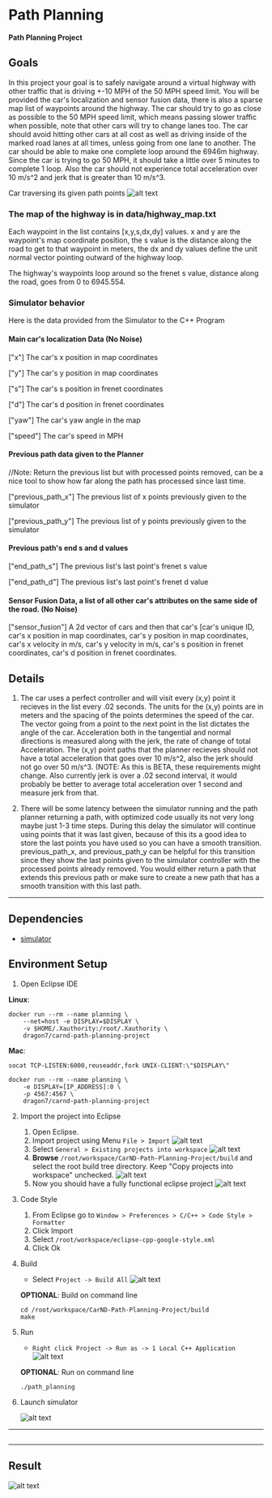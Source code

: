 # **Path Planning**

[//]: # (Image References)

[image1]: ./images/demo.gif "demo"
[image2]: ./images/import.jpg "import"
[image3]: ./images/existing_project.jpg "existing project"
[image4]: ./images/select_project.png "select project"
[image5]: ./images/final.png "final"
[image6]: ./images/build_all.png "build all"
[image7]: ./images/run_as.png "run as"
[image8]: ./images/simulator.png "simulator"

[image17]: ./images/result.png "result"

**Path Planning Project**

## Goals
In this project your goal is to safely navigate around a virtual highway with other traffic that is driving +-10 MPH of the 50 MPH speed limit. You will be provided the car's localization and sensor fusion data, there is also a sparse map list of waypoints around the highway. The car should try to go as close as possible to the 50 MPH speed limit, which means passing slower traffic when possible, note that other cars will try to change lanes too. The car should avoid hitting other cars at all cost as well as driving inside of the marked road lanes at all times, unless going from one lane to another. The car should be able to make one complete loop around the 6946m highway. Since the car is trying to go 50 MPH, it should take a little over 5 minutes to complete 1 loop. Also the car should not experience total acceleration over 10 m/s^2 and jerk that is greater than 10 m/s^3.

Car traversing its given path points
![alt text][image1]

### The map of the highway is in data/highway_map.txt
Each waypoint in the list contains  [x,y,s,dx,dy] values. x and y are the waypoint's map coordinate position, the s value is the distance along the road to get to that waypoint in meters, the dx and dy values define the unit normal vector pointing outward of the highway loop.

The highway's waypoints loop around so the frenet s value, distance along the road, goes from 0 to 6945.554.

### Simulator behavior

Here is the data provided from the Simulator to the C++ Program

#### Main car's localization Data (No Noise)

["x"] The car's x position in map coordinates

["y"] The car's y position in map coordinates

["s"] The car's s position in frenet coordinates

["d"] The car's d position in frenet coordinates

["yaw"] The car's yaw angle in the map

["speed"] The car's speed in MPH

#### Previous path data given to the Planner

//Note: Return the previous list but with processed points removed, can be a nice tool to show how far along
the path has processed since last time. 

["previous_path_x"] The previous list of x points previously given to the simulator

["previous_path_y"] The previous list of y points previously given to the simulator

#### Previous path's end s and d values 

["end_path_s"] The previous list's last point's frenet s value

["end_path_d"] The previous list's last point's frenet d value

#### Sensor Fusion Data, a list of all other car's attributes on the same side of the road. (No Noise)

["sensor_fusion"] A 2d vector of cars and then that car's [car's unique ID, car's x position in map coordinates, car's y position in map coordinates, car's x velocity in m/s, car's y velocity in m/s, car's s position in frenet coordinates, car's d position in frenet coordinates. 

## Details

1. The car uses a perfect controller and will visit every (x,y) point it recieves in the list every .02 seconds. The units for the (x,y) points are in meters and the spacing of the points determines the speed of the car. The vector going from a point to the next point in the list dictates the angle of the car. Acceleration both in the tangential and normal directions is measured along with the jerk, the rate of change of total Acceleration. The (x,y) point paths that the planner recieves should not have a total acceleration that goes over 10 m/s^2, also the jerk should not go over 50 m/s^3. (NOTE: As this is BETA, these requirements might change. Also currently jerk is over a .02 second interval, it would probably be better to average total acceleration over 1 second and measure jerk from that.

2. There will be some latency between the simulator running and the path planner returning a path, with optimized code usually its not very long maybe just 1-3 time steps. During this delay the simulator will continue using points that it was last given, because of this its a good idea to store the last points you have used so you can have a smooth transition. previous_path_x, and previous_path_y can be helpful for this transition since they show the last points given to the simulator controller with the processed points already removed. You would either return a path that extends this previous path or make sure to create a new path that has a smooth transition with this last path.

---
## Dependencies

* [simulator](https://github.com/udacity/self-driving-car-sim/releases/tag/T3_v1.2)

## Environment Setup

1. Open Eclipse IDE

__Linux__:
```
docker run --rm --name planning \
    --net=host -e DISPLAY=$DISPLAY \
    -v $HOME/.Xauthority:/root/.Xauthority \
    dragon7/carnd-path-planning-project
```

__Mac__:
```
socat TCP-LISTEN:6000,reuseaddr,fork UNIX-CLIENT:\"$DISPLAY\"

docker run --rm --name planning \
    -e DISPLAY=[IP_ADDRESS]:0 \
    -p 4567:4567 \
    dragon7/carnd-path-planning-project
```

2. Import the project into Eclipse

    1. Open Eclipse.
    2. Import project using Menu `File > Import`
    ![alt text][image2]
    3. Select `General > Existing projects into workspace`
    ![alt text][image3]
    4. **Browse** `/root/workspace/CarND-Path-Planning-Project/build` and select the root build tree directory. Keep "Copy projects into workspace" unchecked.
    ![alt text][image4]
    5. Now you should have a fully functional eclipse project
    ![alt text][image5]

3. Code Style

    1. From Eclipse go to `Window > Preferences > C/C++ > Code Style > Formatter`
    2. Click Import
    3. Select `/root/workspace/eclipse-cpp-google-style.xml`
    4. Click Ok

4. Build

    * Select `Project -> Build All`
    ![alt text][image6]

    __OPTIONAL__: Build on command line
    ```
    cd /root/workspace/CarND-Path-Planning-Project/build
    make
    ```

5. Run

    * `Right click Project -> Run as -> 1 Local C++ Application`
    ![alt text][image7]

    __OPTIONAL__: Run on command line
    
    `./path_planning`


6. Launch simulator

    ![alt text][image8]

---
## 

---
## Result

![alt text][image17]
